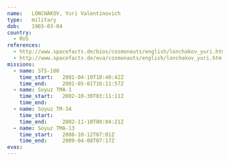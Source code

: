 ```yaml
---
name:	LONCHAKOV, Yuri Valentinovich 
type:	military
dob:	1965-03-04
country:
  - RUS
references:
  - http://www.spacefacts.de/bios/cosmonauts/english/lonchakov_yuri.htm
  - http://www.spacefacts.de/eva/cosmonauts/english/lonchakov_yuri.htm
missions:
  - name: STS-100
    time_start:   2001-04-19T18:40:42Z
    time_end:     2001-05-01T16:11:57Z
  - name: Soyuz TMA-1
    time_start:   2002-10-30T03:11:11Z
    time_end:     
  - name: Soyuz TM-34
    time_start:   
    time_end:     2002-11-10T00:04:21Z
  - name: Soyuz TMA-13
    time_start:   2008-10-12T07:01Z
    time_end:     2009-04-08T07:17Z
evas:
---
```

